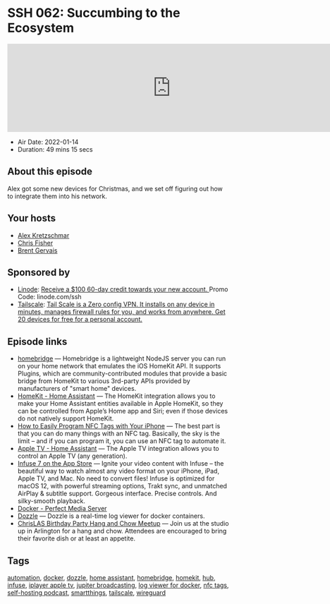 # SSH 062: Succumbing to the Ecosystem

<iframe src="https://player.fireside.fm/v2/dUlrHQih+iK2F3eUF?theme=dark" width="740" height="200" frameborder="0" scrolling="no"></iframe>

* Air Date: 2022-01-14
* Duration: 49 mins 15 secs

## About this episode

Alex got some new devices for Christmas, and we set off figuring out how to integrate them into his network.

## Your hosts
* [Alex Kretzschmar](https://selfhosted.show/hosts/alexktz)
* [Chris Fisher](https://selfhosted.show/hosts/chrislas)
* [Brent Gervais](https://selfhosted.show/guests/brentgervais)

## Sponsored by

  * [Linode](https://linode.com/ssh): [Receive a $100 60-day credit towards your new account. ](https://linode.com/ssh) Promo Code: linode.com/ssh
  * [Tailscale](http://tailscale.com/selfhosted): [Tail Scale is a Zero config VPN. It installs on any device in minutes, manages firewall rules for you, and works from anywhere. Get 20 devices for free for a personal account. ](http://tailscale.com/selfhosted)



## Episode links

  * [homebridge](https://github.com/homebridge/homebridge "homebridge") — Homebridge is a lightweight NodeJS server you can run on your home network that emulates the iOS HomeKit API. It supports Plugins, which are community-contributed modules that provide a basic bridge from HomeKit to various 3rd-party APIs provided by manufacturers of "smart home" devices.
  * [HomeKit - Home Assistant](https://www.home-assistant.io/integrations/homekit/ "HomeKit - Home Assistant") — The HomeKit integration allows you to make your Home Assistant entities available in Apple HomeKit, so they can be controlled from Apple’s Home app and Siri; even if those devices do not natively support HomeKit.
  * [How to Easily Program NFC Tags with Your iPhone](https://www.idropnews.com/how-to/how-to-easily-program-nfc-tags-with-your-iphone-launch-shortcuts-and-more-automatically-with-nfc/158528/ "How to Easily Program NFC Tags with Your iPhone") — The best part is that you can do many things with an NFC tag. Basically, the sky is the limit – and if you can program it, you can use an NFC tag to automate it.
  * [Apple TV - Home Assistant](https://www.home-assistant.io/integrations/apple_tv/ "Apple TV - Home Assistant") — The Apple TV integration allows you to control an Apple TV (any generation). 
  * [Infuse 7 on the App Store](https://apps.apple.com/us/app/infuse-7/id1136220934 "Infuse 7 on the App Store") — Ignite your video content with Infuse – the beautiful way to watch almost any video format on your iPhone, iPad, Apple TV, and Mac. No need to convert files! Infuse is optimized for macOS 12, with powerful streaming options, Trakt sync, and unmatched AirPlay & subtitle support. Gorgeous interface. Precise controls. And silky-smooth playback.
  * [Docker - Perfect Media Server](https://perfectmediaserver.com/tech-stack/docker/ "Docker - Perfect Media Server")
  * [Dozzle](https://dozzle.dev/ "Dozzle") — Dozzle is a real-time log viewer for docker containers.
  * [ChrisLAS Birthday Party Hang and Chow Meetup](https://www.meetup.com/jupiterbroadcasting/events/283100421/ "ChrisLAS Birthday Party Hang and Chow Meetup") — Join us at the studio up in Arlington for a hang and chow. Attendees are encouraged to bring their favorite dish or at least an appetite.



## Tags

[automation](https://selfhosted.show/tags/automation), [docker](https://selfhosted.show/tags/docker), [dozzle](https://selfhosted.show/tags/dozzle), [home assistant](https://selfhosted.show/tags/home%20assistant), [homebridge](https://selfhosted.show/tags/homebridge), [homekit](https://selfhosted.show/tags/homekit), [hub](https://selfhosted.show/tags/hub), [infuse](https://selfhosted.show/tags/infuse), [iplayer apple tv](https://selfhosted.show/tags/iplayer%20apple%20tv), [jupiter broadcasting](https://selfhosted.show/tags/jupiter%20broadcasting), [log viewer for docker](https://selfhosted.show/tags/log%20viewer%20for%20docker), [nfc tags](https://selfhosted.show/tags/nfc%20tags), [self-hosting podcast](https://selfhosted.show/tags/self-hosting%20podcast), [smartthings](https://selfhosted.show/tags/smartthings), [tailscale](https://selfhosted.show/tags/tailscale), [wireguard](https://selfhosted.show/tags/wireguard)